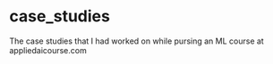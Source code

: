 # case_studies
The case studies that I had worked on while pursing an ML course at appliedaicourse.com
